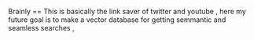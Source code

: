 Brainly ==  This is basically the link saver of twitter and youtube , here my future goal is to make a vector database for getting semmantic and seamless searches ,
